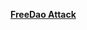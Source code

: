 **[FreeDao Attack](https://medium.com/coinmonks/how-the-1-25m-flash-loan-attack-on-the-new-free-dao-worked-256b0b6bec0)**
